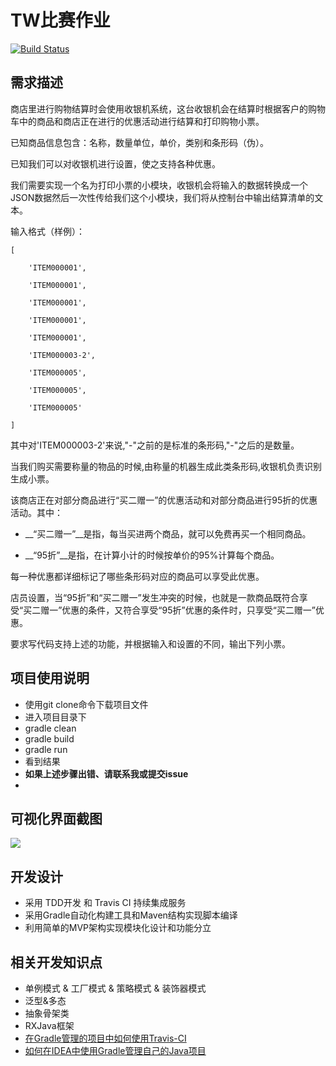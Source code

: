 # TW比赛作业

[![Build Status](https://travis-ci.org/Yasic/HomeWork.svg?branch=master)](https://travis-ci.org/Yasic/HomeWork)

## 需求描述

商店里进行购物结算时会使用收银机系统，这台收银机会在结算时根据客户的购物车中的商品和商店正在进行的优惠活动进行结算和打印购物小票。

已知商品信息包含：名称，数量单位，单价，类别和条形码（伪）。 

已知我们可以对收银机进行设置，使之支持各种优惠。

我们需要实现一个名为打印小票的小模块，收银机会将输入的数据转换成一个JSON数据然后一次性传给我们这个小模块，我们将从控制台中输出结算清单的文本。

输入格式（样例）：
```
[

    'ITEM000001',

    'ITEM000001',

    'ITEM000001',

    'ITEM000001',

    'ITEM000001',

    'ITEM000003-2',

    'ITEM000005',

    'ITEM000005',

    'ITEM000005'

]
```

其中对'ITEM000003-2'来说,"-"之前的是标准的条形码,"-"之后的是数量。 

当我们购买需要称量的物品的时候,由称量的机器生成此类条形码,收银机负责识别生成小票。

该商店正在对部分商品进行“买二赠一”的优惠活动和对部分商品进行95折的优惠活动。其中：

* __“买二赠一”__是指，每当买进两个商品，就可以免费再买一个相同商品。

* __“95折”__是指，在计算小计的时候按单价的95%计算每个商品。

每一种优惠都详细标记了哪些条形码对应的商品可以享受此优惠。

店员设置，当“95折”和“买二赠一”发生冲突的时候，也就是一款商品既符合享受“买二赠一”优惠的条件，又符合享受“95折”优惠的条件时，只享受“买二赠一”优惠。

要求写代码支持上述的功能，并根据输入和设置的不同，输出下列小票。

## 项目使用说明

* 使用git clone命令下载项目文件
* 进入项目目录下
* gradle clean
* gradle build
* gradle run
* 看到结果
* __如果上述步骤出错、请联系我或提交issue__
* 

## 可视化界面截图

![](http://diycode.b0.upaiyun.com/photo/2016/5b1dd05f2fbe499f7c21699408fb0668.png)

## 开发设计

* 采用 TDD开发 和 Travis CI 持续集成服务
* 采用Gradle自动化构建工具和Maven结构实现脚本编译
* 利用简单的MVP架构实现模块化设计和功能分立

## 相关开发知识点

* 单例模式 & 工厂模式 & 策略模式 & 装饰器模式
* 泛型&多态
* 抽象骨架类
* RXJava框架
* [在Gradle管理的项目中如何使用Travis-CI](https://github.com/Cycade/TravisCITest)
* [如何在IDEA中使用Gradle管理自己的Java项目](http://jerry-chen.iteye.com/blog/2030637)
